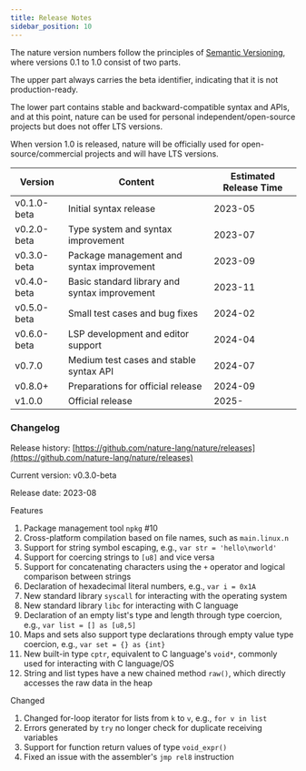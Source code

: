 ```yaml
---
title: Release Notes
sidebar_position: 10
---
```


The nature version numbers follow the principles of [Semantic Versioning](https://semver.org/), where versions 0.1 to 1.0 consist of two parts.

The upper part always carries the beta identifier, indicating that it is not production-ready.

The lower part contains stable and backward-compatible syntax and APIs, and at this point, nature can be used for personal independent/open-source projects but does not offer LTS versions.

When version 1.0 is released, nature will be officially used for open-source/commercial projects and will have LTS versions.

| Version     | Content                   | Estimated Release Time |
| ----------- | ------------------------- | ---------------------- |
| v0.1.0-beta | Initial syntax release    | 2023-05                |
| v0.2.0-beta | Type system and syntax improvement | 2023-07         |
| v0.3.0-beta | Package management and syntax improvement | 2023-09   |
| v0.4.0-beta | Basic standard library and syntax improvement | 2023-11 |
| v0.5.0-beta | Small test cases and bug fixes | 2024-02           |
| v0.6.0-beta | LSP development and editor support | 2024-04          |
| v0.7.0      | Medium test cases and stable syntax API | 2024-07       |
| v0.8.0+     | Preparations for official release | 2024-09          |
| v1.0.0      | Official release | 2025-        |

### Changelog

Release history: [https://github.com/nature-lang/nature/releases](https://github.com/nature-lang/nature/releases)

Current version: v0.3.0-beta

Release date: 2023-08

Features

1. Package management tool `npkg` #10
2. Cross-platform compilation based on file names, such as `main.linux.n`
3. Support for string symbol escaping, e.g., `var str = 'hello\nworld'`
4. Support for coercing strings to `[u8]` and vice versa
5. Support for concatenating characters using the `+` operator and logical comparison between strings
6. Declaration of hexadecimal literal numbers, e.g., `var i = 0x1A`
7. New standard library `syscall` for interacting with the operating system
8. New standard library `libc` for interacting with C language
9. Declaration of an empty list's type and length through type coercion, e.g., `var list = [] as [u8,5]`
10. Maps and sets also support type declarations through empty value type coercion, e.g., `var set = {} as {int}`
11. New built-in type `cptr`, equivalent to C language's `void*`, commonly used for interacting with C language/OS
12. String and list types have a new chained method `raw()`, which directly accesses the raw data in the heap

Changed

1. Changed for-loop iterator for lists from `k` to `v`, e.g., `for v in list`
2. Errors generated by `try` no longer check for duplicate receiving variables
3. Support for function return values of type `void_expr()`
4. Fixed an issue with the assembler's `jmp rel8` instruction